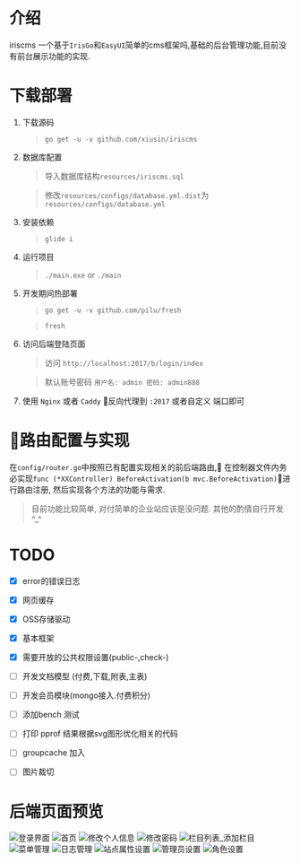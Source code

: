# 介绍 #
iriscms 一个基于`IrisGo`和`EasyUI`简单的cms框架吗,基础的后台管理功能,目前没有前台展示功能的实现.

# 下载部署 #

1. 下载源码
    > `go get -u -v github.com/xiusin/iriscms`

2. 数据库配置
    > 导入数据库结构`resources/iriscms.sql`

    > 修改`resources/configs/database.yml.dist`为`resources/configs/database.yml`

4. 安装依赖
    > `glide i`

5. 运行项目
    > `./main.exe` or `./main`

6. 开发期间热部署
    > `go get -u -v github.com/pilu/fresh`

    > `fresh`

7. 访问后端登陆页面
    > 访问 `http://localhost:2017/b/login/index`
    
    > 默认账号密码 `用户名: admin 密码: admin888`

8. 使用 `Nginx` 或者 `Caddy` 反向代理到 `:2017` 或者自定义 端口即可

# 路由配置与实现 #
在`config/router.go`中按照已有配置实现相关的前后端路由, 在控制器文件内务必实现`func (*XXController) BeforeActivation(b mvc.BeforeActivation)`进行路由注册, 然后实现各个方法的功能与需求.

> 目前功能比较简单, 对付简单的企业站应该是没问题. 其他的酌情自行开发 ^_^


# TODO #
- [x] error的错误日志
- [x] 网页缓存
- [x] OSS存储驱动
- [x] 基本框架
- [x] 需要开放的公共权限设置(public-,check-)
- [ ] 开发文档模型 (付费,下载,附表,主表)
- [ ] 开发会员模块(mongo接入.付费积分)
- [ ] 添加bench 测试
- [ ] 打印 pprof 结果根据svg图形优化相关的代码
- [ ] groupcache 加入
- [ ] 图片裁切


# 后端页面预览 #
![登录界面](snapshot/01.png)
![首页](snapshot/02.png)
![修改个人信息](snapshot/03.png)
![修改密码](snapshot/04.png)
![栏目列表_添加栏目](snapshot/05.png)
![菜单管理](snapshot/06.png)
![日志管理](snapshot/07.png)
![站点属性设置](snapshot/08.png)
![管理员设置](snapshot/09.png)
![角色设置](snapshot/10.png)




